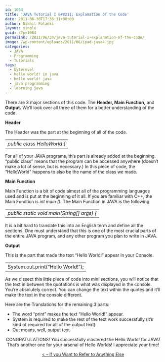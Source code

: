 ```yaml
---
id: 1664
title: 'JAVA Tutorial I &#8211; Explanation of the Code'
date: 2011-06-30T17:36:31+00:00
author: Nikhil Palanki
layout: single
guid: /?p=1664
permalink: /2011/06/30/java-tutorial-i-explanation-of-the-code/
image: /wp-content/uploads/2011/06/ipad-java4.jpg
categories:
  - JAVA
  - Programming
  - Tutorials
tags:
  - byterevel
  - hello world! in java
  - hello world! java
  - java programming
  - learning java
---
```

There are 3 major sections of this code. The **Header, Main Function,** and **Output.** We&#8217;ll look over all three of them for a better understanding of the code.

**Header**

The Header was the part at the beginning of all of the code.

<table border="0">
  <tr>
    <td>
      <em>public class HelloWorld {</em>
    </td>
  </tr>
</table>

For all of your JAVA programs, this part is already added at the beginning. &#8220;public class&#8221; means that the program can be accessed anywhere (doesn&#8217;t make a lot of sense, but is necessary.) In this piece of code, the &#8220;HelloWorld&#8221; happens to also be the name of the class we made.

**Main Function**

Main Function is a bit of code almost all of the programming languages used and is put at the beginning of it all. If you are familiar with C++, the Main Function is _int main ()._ The Main Function in JAVA is the following:

<table border="0">
  <tr>
    <td>
      <em>public static void main(String[] args) {</em>
    </td>
  </tr>
</table>

It is a bit hard to translate this into an English term and define all the sections. One must understand that this is one of the most crucial parts of the entire JAVA program, and any other program you plan to write in JAVA.

**Output**

This is the part that made the text &#8220;Hello World!&#8221; appear in your Console.

<table border="0">
  <tr>
    <td>
      System.out.print(&#8220;Hello World!&#8221;);
    </td>
  </tr>
</table>

As we dissect this little piece of code into mini sections, you will notice that the text in between the quotations is what was displayed in the console. You&#8217;re absolutely correct. You can change the text within the quotes and it&#8217;ll make the text in the console different.

Here are the Translations for the remaining 3 parts:

  * The word &#8220;print&#8221; makes the text &#8220;Hello World!&#8221; appear.
  * System is required to make the rest of the text work successfully (it&#8217;s kind of required for all of the output text)
  * Out means, well, output text

<p style="text-align: center;">
  CONGRATULATIONS! You successfully mastered the Hello World! for JAVA! That&#8217;s another one for your arsenal of Hello Worlds! I appreciate your time!
</p>

<p style="text-align: center;">
  <a href="/2011/06/30/java-tutorial-i-hello-world/"><<Previous Page</a> &#8211; If you Want to Refer to Anything Else
</p>

